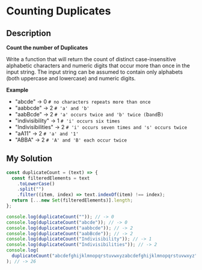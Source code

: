 # Counting Duplicates

## Description

**Count the number of Duplicates**

Write a function that will return the count of distinct case-insensitive alphabetic characters and numeric digits that occur more than once in the input string. The input string can be assumed to contain only alphabets (both uppercase and lowercase) and numeric digits.

**Example**

- "abcde" -> 0 `# no characters repeats more than once`
- "aabbcde" -> 2 `# 'a' and 'b'`
- "aabBcde" -> 2 `# 'a' occurs twice and 'b' twice (`b`and`B`)`
- "indivisibility" -> 1 `# 'i' occurs six times`
- "Indivisibilities" -> 2 `# 'i' occurs seven times and 's' occurs twice`
- "aA11" -> 2 `# 'a' and '1'`
- "ABBA" -> 2 `# 'A' and 'B' each occur twice`

## My Solution

```js
const duplicateCount = (text) => {
  const filteredElements = text
    .toLowerCase()
    .split("")
    .filter((item, index) => text.indexOf(item) !== index);
  return [...new Set(filteredElements)].length;
};

console.log(duplicateCount("")); // -> 0
console.log(duplicateCount("abcde")); // -> 0
console.log(duplicateCount("aabbcde")); // -> 2
console.log(duplicateCount("aabBcde")); // -> 2
console.log(duplicateCount("Indivisibility")); // -> 1
console.log(duplicateCount("Indivisibilities")); // -> 2
console.log(
  duplicateCount("abcdefghijklmnopqrstuvwxyzabcdefghijklmnopqrstuvwxyz")
); // -> 26
```
